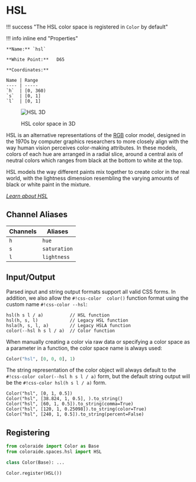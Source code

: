 # HSL

!!! success "The HSL color space is registered in `Color` by default"

<div class="info-container" markdown>
!!! info inline end "Properties"

    **Name:** `hsl`

    **White Point:**   D65

    **Coordinates:**

    Name | Range
    ---- | -----
    `h`  | [0, 360)
    `s`  | [0, 1]
    `l`  | [0, 1]

<figure markdown>

![HSL 3D](../images/hsl-3d.png)

<figcaption markdown>
HSL color space in 3D
</figcaption>
</figure>

HSL is an alternative representations of the [RGB](./srgb.md) color model, designed in the 1970s by computer graphics
researchers to more closely align with the way human vision perceives color-making attributes. In these models, colors
of each hue are arranged in a radial slice, around a central axis of neutral colors which ranges from black at the
bottom to white at the top.

HSL models the way different paints mix together to create color in the real world, with the lightness dimension
resembling the varying amounts of black or white paint in the mixture.

_[Learn about HSL](https://en.wikipedia.org/wiki/HSL_and_HSV)_
</div>

## Channel Aliases

Channels | Aliases
-------- | -------
`h`      | `hue`
`s`      | `saturation`
`l`      | `lightness`

## Input/Output

Parsed input and string output formats support all valid CSS forms. In addition, we also allow the `#!css-color 
color()` function format using the custom name `#!css-color --hsl`:

```css-color
hsl(h s l / a)          // HSL function
hsl(h, s, l)            // Legacy HSL function
hsla(h, s, l, a)        // Legacy HSLA function
color(--hsl h s l / a)  // Color function
```

When manually creating a color via raw data or specifying a color space as a parameter in a function, the color
space name is always used:

```py
Color("hsl", [0, 0, 0], 1)
```

The string representation of the color object will always default to the `#!css-color color(--hsl h s l / a)`
form, but the default string output will be the `#!css-color hsl(h s l / a)` form.

```playground
Color("hsl", [0, 1, 0.5])
Color("hsl", [38.824, 1, 0.5], ).to_string()
Color("hsl", [60, 1, 0.5]).to_string(comma=True)
Color("hsl", [120, 1, 0.25098]).to_string(color=True)
Color("hsl", [240, 1, 0.5]).to_string(percent=False)
```

## Registering

```py
from coloraide import Color as Base
from coloraide.spaces.hsl import HSL

class Color(Base): ...

Color.register(HSL())
```
